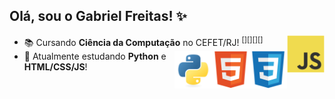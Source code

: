 ## Olá, sou o Gabriel Freitas! ✨

- 📚 Cursando **Ciência da Computação** no CEFET/RJ!
 <sup>[<img align="right" height="60" width="60" src="https://raw.githubusercontent.com/devicons/devicon/master/icons/javascript/javascript-original.svg">][<img align="right" height="60" width="60" src="https://raw.githubusercontent.com/devicons/devicon/master/icons/css3/css3-original.svg">][<img align="right" height="60" width="60" src="https://raw.githubusercontent.com/devicons/devicon/master/icons/html5/html5-original.svg">][<img align="right" height="60" width="60" src="https://raw.githubusercontent.com/devicons/devicon/master/icons/python/python-original.svg">]</sup>
- 📝 Atualmente estudando **Python** e **HTML/CSS/JS**!
